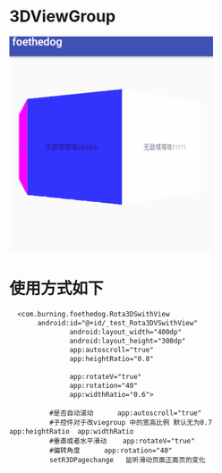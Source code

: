 # 3DViewGroup
 
	
   ![img](https://github.com/liuyangxiao/3DViewGroup/blob/master/3d.gif)


   # 使用方式如下

      <com.burning.foethedog.Rota3DSwithView
           android:id="@+id/_test_Rota3DVSwithView"
                   android:layout_width="400dp"
                   android:layout_height="300dp"
                   app:autoscroll="true"
                   app:heightRatio="0.8"

                   app:rotateV="true"
                   app:rotation="40"
                   app:widthRatio="0.6">

              #是否自动滚动      app:autoscroll="true"
              #子控件对于改viegroup 中的宽高比例 默认无为0.7     app:heightRatio  app:widthRatio
              #垂直或者水平滑动    app:rotateV="true"
              #偏转角度      app:rotation="40"
              setR3DPagechange   监听滑动页面正面页的变化
